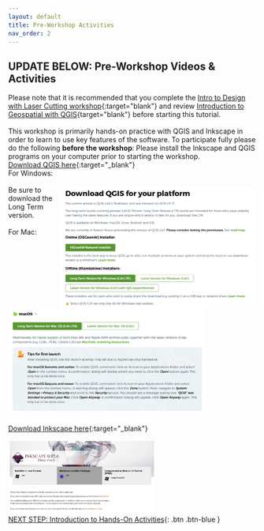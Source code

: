 ```yaml
---
layout: default
title: Pre-Workshop Activities
nav_order: 2
---
```

## UPDATE BELOW: Pre-Workshop Videos & Activities
Please note that it is recommended that you complete the [Intro to Design with Laser Cutting workshop](https://uviclibraries.github.io/laser/){:target="blank"} and review [Introduction to Geospatial with QGIS](https://docs.google.com/document/d/1GAnZT7jD-cF-uki0BbqqCYNpYrpRjrHV0TsoZDTLhQM/edit?tab=t.0){target="blank"} before starting this tutorial. <br>
<br>This workshop is primarily hands-on practice with QGIS and Inkscape in order to learn to use key features of the software. To participate fully please do the following **before the workshop**:
Please install the Inkscape and QGIS programs on your computer prior to starting the workshop.
<br>[Download QGIS here](https://qgis.org/download/){:target="_blank"}
<br> For Windows:<br>
<br><img src="images/q_install.png" style="float:right;width:400px;" alt="QGIS installer">
Be sure to download the Long Term version.<br>
<br> For Mac:<br>
<br> <img src="images/q_install2.png" style = "width:400px;" alt="QGIS installer"><br> 
<br>[Download Inkscape here](https://inkscape.org/release/0.92.4/windows/64-bit/){:target="_blank"}<br> 
<br> <img src="images/is_install.png" style="width:300px;" alt="Inkscape Installer"><br>
[NEXT STEP: Introduction to Hands-On Activities](activities-intro.html){: .btn .btn-blue }
